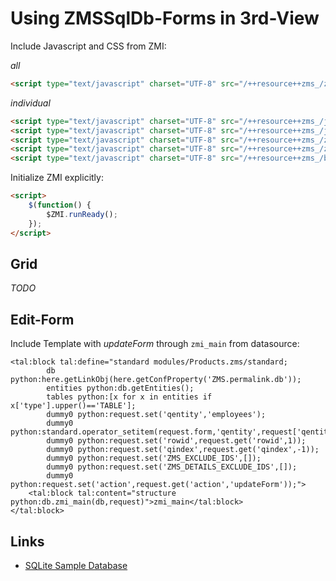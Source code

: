 # Using ZMSSqlDb-Forms in 3rd-View
Include Javascript and CSS from ZMI:

*all*
```html
<script type="text/javascript" charset="UTF-8" src="/++resource++zms_/zms-all.min.js"></script>
```

*individual*
```html
<script type="text/javascript" charset="UTF-8" src="/++resource++zms_/jquery/plugin/jquery.plugin.js"></script>
<script type="text/javascript" charset="UTF-8" src="/++resource++zms_/jquery/plugin/jquery.plugin.extensions.js"></script>
<script type="text/javascript" charset="UTF-8" src="/++resource++zms_/zmi.core.js"></script>
<script type="text/javascript" charset="UTF-8" src="/++resource++zms_/zmi.internal.js"></script>
<script type="text/javascript" charset="UTF-8" src="/++resource++zms_/bootstrap/plugin/bootstrap.plugin.zmi.js"></script>
```

Initialize ZMI explicitly:

```html
<script>
	$(function() {
		$ZMI.runReady(); 
	});
</script>
```

## Grid
_TODO_

## Edit-Form
Include Template with *updateForm* through ```zmi_main``` from datasource:

```
<tal:block tal:define="standard modules/Products.zms/standard;
        db python:here.getLinkObj(here.getConfProperty('ZMS.permalink.db'));
        entities python:db.getEntities();
        tables python:[x for x in entities if x['type'].upper()=='TABLE'];
        dummy0 python:request.set('qentity','employees');
        dummy0 python:standard.operator_setitem(request.form,'qentity',request['qentity']);
        dummy0 python:request.set('rowid',request.get('rowid',1));
        dummy0 python:request.set('qindex',request.get('qindex',-1));
        dummy0 python:request.set('ZMS_EXCLUDE_IDS',[]);
        dummy0 python:request.set('ZMS_DETAILS_EXCLUDE_IDS',[]);
        dummy0 python:request.set('action',request.get('action','updateForm'));">
    <tal:block tal:content="structure python:db.zmi_main(db,request)">zmi_main</tal:block>
</tal:block>
```

## Links
* [SQLite Sample Database](https://www.sqlitetutorial.net/sqlite-sample-database/)